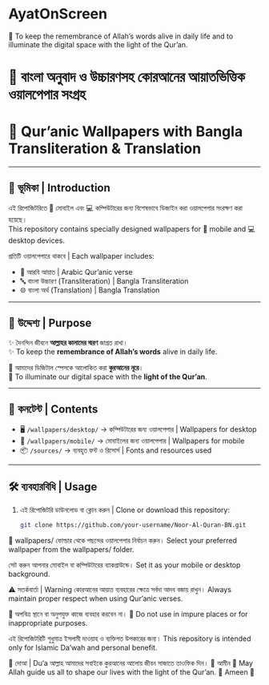 # AyatOnScreen
📌 To keep the remembrance of Allah’s words alive in daily life and to illuminate the digital space with the light of the Qur’an.


# 🕌 বাংলা অনুবাদ ও উচ্চারণসহ কোরআনের আয়াতভিত্তিক ওয়ালপেপার সংগ্রহ  
# 🕌 Qur’anic Wallpapers with Bangla Transliteration & Translation  

---

## 🌟 ভূমিকা | Introduction  
এই রিপোজিটরিতে 📱 মোবাইল এবং 💻 কম্পিউটারের জন্য বিশেষভাবে ডিজাইন করা ওয়ালপেপার সংরক্ষণ করা হয়েছে।  
This repository contains specially designed wallpapers for 📱 mobile and 💻 desktop devices.  

প্রতিটি ওয়ালপেপারে থাকবে | Each wallpaper includes:  
- 📖 আরবি আয়াত | Arabic Qur’anic verse  
- 🔤 বাংলা উচ্চারণ (Transliteration) | Bangla Transliteration  
- 🌐 বাংলা অর্থ (Translation) | Bangla Translation  

---

## 📌 উদ্দেশ্য | Purpose  
✨ দৈনন্দিন জীবনে **আল্লাহর কালামের স্মরণ** জাগ্রত রাখা।  
✨ To keep the **remembrance of Allah’s words** alive in daily life.  

🌙 আমাদের ডিজিটাল স্পেসকে আলোকিত করা **কুরআনের নূরে**।  
🌙 To illuminate our digital space with the **light of the Qur’an**.  

---

## 📂 কনটেন্ট | Contents  

- 🖥️ `/wallpapers/desktop/` → কম্পিউটারের জন্য ওয়ালপেপার | Wallpapers for desktop  
- 📱 `/wallpapers/mobile/` → মোবাইলের জন্য ওয়ালপেপার | Wallpapers for mobile  
- 📦 `/sources/` → ব্যবহৃত ফন্ট ও রিসোর্স | Fonts and resources used  

---

## 🛠️ ব্যবহারবিধি | Usage  

1. এই রিপোজিটরি ডাউনলোড বা ক্লোন করুন | Clone or download this repository:  
   ```bash
   git clone https://github.com/your-username/Noor-Al-Quran-BN.git
📂 wallpapers/ ফোল্ডার থেকে পছন্দের ওয়ালপেপার নির্বাচন করুন।
Select your preferred wallpaper from the wallpapers/ folder.

সেট করুন আপনার মোবাইল বা কম্পিউটারের ব্যাকগ্রাউন্ডে।
Set it as your mobile or desktop background.

⚠️ সতর্কবার্তা | Warning
কোরআনের আয়াত ব্যবহারের ক্ষেত্রে সর্বদা আদব বজায় রাখুন।
Always maintain proper respect when using Qur’anic verses.

🚫 অপবিত্র স্থানে বা অনুপযুক্ত কাজে ব্যবহার করবেন না।
🚫 Do not use in impure places or for inappropriate purposes.

এই রিপোজিটরিটি শুধুমাত্র ইসলামী দাওয়াহ ও ব্যক্তিগত উপকারের জন্য।
This repository is intended only for Islamic Da’wah and personal benefit.

🤲 দোআ | Du‘a
আল্লাহ আমাদের সবাইকে কুরআনের আলোয় জীবন সাজাতে তাওফিক দিন।
🌸 আমীন 🌸
May Allah guide us all to shape our lives with the light of the Qur’an.
🌸 Ameen 🌸
